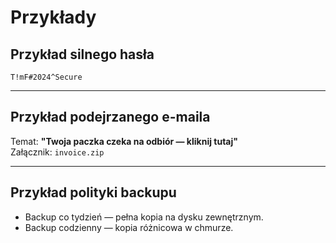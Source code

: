 # Przykłady

## Przykład silnego hasła

`T!mF#2024^Secure`

---

## Przykład podejrzanego e-maila

Temat: **"Twoja paczka czeka na odbiór — kliknij tutaj"**  
Załącznik: `invoice.zip`

---

## Przykład polityki backupu

- Backup co tydzień — pełna kopia na dysku zewnętrznym.
- Backup codzienny — kopia różnicowa w chmurze.

